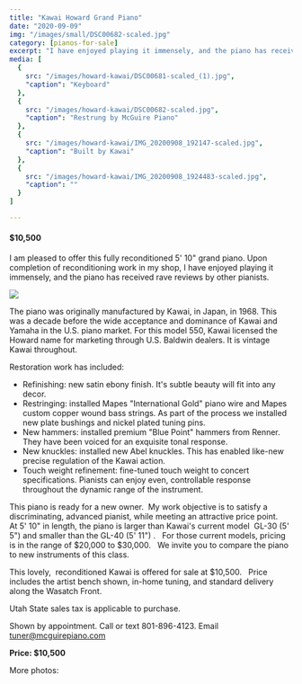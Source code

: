 ```yaml
---
title: "Kawai Howard Grand Piano"
date: "2020-09-09"
img: "/images/small/DSC00682-scaled.jpg"
category: [pianos-for-sale]
excerpt: "I have enjoyed playing it immensely, and the piano has received rave reviews by other pianists."
media: [
  {
    src: "/images/howard-kawai/DSC00681-scaled_(1).jpg",
    "caption": "Keyboard"
  },
  {
    src: "/images/howard-kawai/DSC00682-scaled.jpg",
    "caption": "Restrung by McGuire Piano"
  },
  {
    src: "/images/howard-kawai/IMG_20200908_192147-scaled.jpg",
    "caption": "Built by Kawai"
  },
  {
    src: "/images/howard-kawai/IMG_20200908_1924483-scaled.jpg",
    "caption": ""
  }
]

---
```

<div>
  <div itemtype="http://schema.org/Product" itemscope>
    <meta itemprop="sku" content="kawai-howard" />
    <meta itemprop="name" content="Kawai Howard 5-10 Grand Piano" />
    <link itemprop="image" href="https://mcguirepiano.com/images/medium/IMG_20200908_191818G-936x1024.jpg" />
    <link itemprop="image" href="https://mcguirepiano.com/images/howard-kawai/DSC00681-scaled_(1).jpg" />
    <link itemprop="image" href="https://mcguirepiano.com/images/howard-kawai/DSC00682-scaled.jpg" />
    <meta itemprop="description" content="Kawai-Howard grand piano rebuilt by McGuire Piano" />
    <div itemprop="brand" itemtype="http://schema.org/Brand" itemscope>
      <meta itemprop="name" content="Kawai" />
    </div>
    <div itemprop="offers" itemtype="http://schema.org/Offer" itemscope>
      <link itemprop="url" href="https://mcguirepiano.com/kawai-howard-piano-for-sale" />
      <meta itemprop="itemCondition" content="https://schema.org/UsedCondition" />
      <meta itemprop="availability" content="https://schema.org/InStock" />
      <meta itemprop="price" content="10500.00" />
      <meta itemprop="priceCurrency" content="USD" />
      <meta itemprop="priceValidUntil" content="2021-11-20" />
    </div>
  </div>
</div>


#### $10,500

I am pleased to offer this fully reconditioned 5' 10" grand piano. Upon completion of reconditioning work in my shop, I have enjoyed playing it immensely, and the piano has received rave reviews by other pianists.

![](/images/medium/IMG_20200908_191818G-936x1024.jpg)

The piano was originally manufactured by Kawai, in Japan, in 1968. This was a decade before the wide acceptance and dominance of Kawai and Yamaha in the U.S. piano market. For this model 550, Kawai licensed the Howard name for marketing through U.S. Baldwin dealers. It is vintage Kawai throughout.

Restoration work has included:

- Refinishing: new satin ebony finish. It's subtle beauty will fit into any decor.
- Restringing: installed Mapes "International Gold" piano wire and Mapes custom copper wound bass strings. As part of the process we installed new plate bushings and nickel plated tuning pins.
- New hammers: installed premium "Blue Point" hammers from Renner. They have been voiced for an exquisite tonal response.
- New knuckles: installed new Abel knuckles. This has enabled like-new precise regulation of the Kawai action.
- Touch weight refinement: fine-tuned touch weight to concert specifications. Pianists can enjoy even, controllable response throughout the dynamic range of the instrument.

This piano is ready for a new owner.  My work objective is to satisfy a  discriminating, advanced pianist, while meeting an attractive price point.    At 5' 10" in length, the piano is larger than Kawai's current model  GL-30 (5' 5") and smaller than the GL-40 (5' 11") .   For those current models, pricing is in the range of $20,000 to $30,000.   We invite you to compare the piano to new instruments of this class. 

This lovely,  reconditioned Kawai is offered for sale at $10,500.   Price includes the artist bench shown, in-home tuning, and standard delivery along the Wasatch Front.   

Utah State sales tax is applicable to purchase.

Shown by appointment. Call or text 801-896-4123. Email tuner@mcguirepiano.com

**Price: $10,500**

More photos: 
